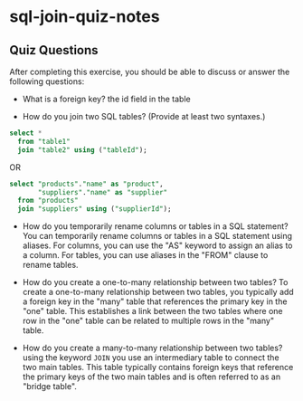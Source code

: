 # sql-join-quiz-notes

## Quiz Questions

After completing this exercise, you should be able to discuss or answer the following questions:

- What is a foreign key?
  the id field in the table

- How do you join two SQL tables? (Provide at least two syntaxes.)

```SQL
select *
  from "table1"
  join "table2" using ("tableId");
```

OR

```SQL
select "products"."name" as "product",
       "suppliers"."name" as "supplier"
  from "products"
  join "suppliers" using ("supplierId");
```

- How do you temporarily rename columns or tables in a SQL statement?
  You can temporarily rename columns or tables in a SQL statement using aliases. For columns, you can use the "AS" keyword to assign an alias to a column. For tables, you can use aliases in the "FROM" clause to rename tables.

- How do you create a one-to-many relationship between two tables?
  To create a one-to-many relationship between two tables, you typically add a foreign key in the "many" table that references the primary key in the "one" table. This establishes a link between the two tables where one row in the "one" table can be related to multiple rows in the "many" table.

- How do you create a many-to-many relationship between two tables?
  using the keyword `JOIN` you use an intermediary table to connect the two main tables. This table typically contains foreign keys that reference the primary keys of the two main tables and is often referred to as an "bridge table".
